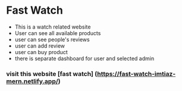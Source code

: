# Fast Watch 
* This is a watch related website
* User can see all available products
* user can see people's reviews
* user can add review
* user can buy product
* there is separate dashboard for user and selected admin
### visit this website [fast watch] (https://fast-watch-imtiaz-mern.netlify.app/)

